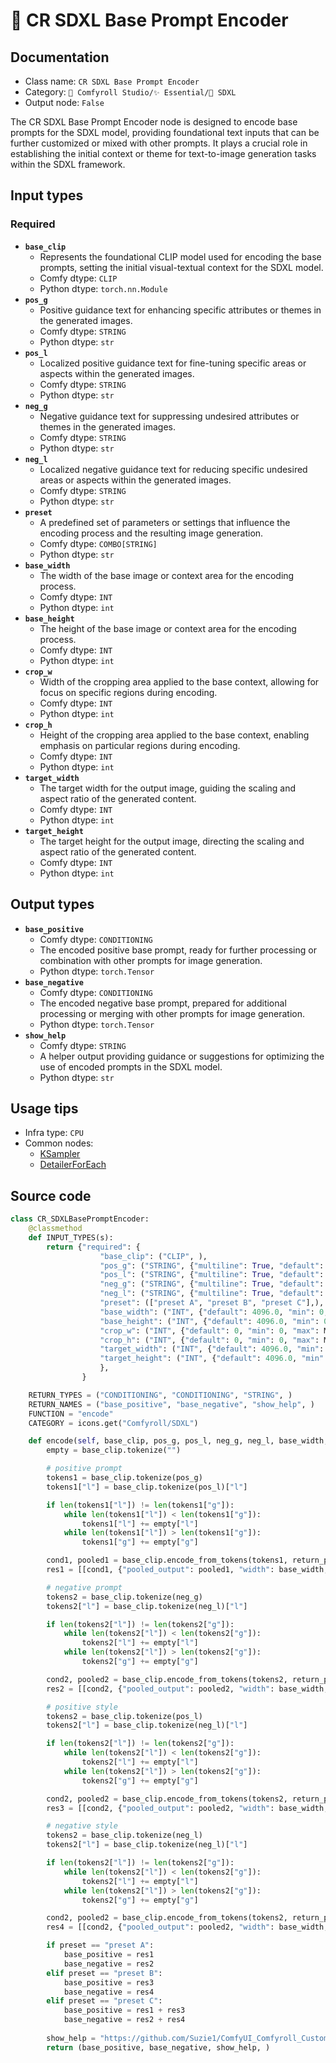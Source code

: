 # 🌟 CR SDXL Base Prompt Encoder
## Documentation
- Class name: `CR SDXL Base Prompt Encoder`
- Category: `🧩 Comfyroll Studio/✨ Essential/🌟 SDXL`
- Output node: `False`

The CR SDXL Base Prompt Encoder node is designed to encode base prompts for the SDXL model, providing foundational text inputs that can be further customized or mixed with other prompts. It plays a crucial role in establishing the initial context or theme for text-to-image generation tasks within the SDXL framework.
## Input types
### Required
- **`base_clip`**
    - Represents the foundational CLIP model used for encoding the base prompts, setting the initial visual-textual context for the SDXL model.
    - Comfy dtype: `CLIP`
    - Python dtype: `torch.nn.Module`
- **`pos_g`**
    - Positive guidance text for enhancing specific attributes or themes in the generated images.
    - Comfy dtype: `STRING`
    - Python dtype: `str`
- **`pos_l`**
    - Localized positive guidance text for fine-tuning specific areas or aspects within the generated images.
    - Comfy dtype: `STRING`
    - Python dtype: `str`
- **`neg_g`**
    - Negative guidance text for suppressing undesired attributes or themes in the generated images.
    - Comfy dtype: `STRING`
    - Python dtype: `str`
- **`neg_l`**
    - Localized negative guidance text for reducing specific undesired areas or aspects within the generated images.
    - Comfy dtype: `STRING`
    - Python dtype: `str`
- **`preset`**
    - A predefined set of parameters or settings that influence the encoding process and the resulting image generation.
    - Comfy dtype: `COMBO[STRING]`
    - Python dtype: `str`
- **`base_width`**
    - The width of the base image or context area for the encoding process.
    - Comfy dtype: `INT`
    - Python dtype: `int`
- **`base_height`**
    - The height of the base image or context area for the encoding process.
    - Comfy dtype: `INT`
    - Python dtype: `int`
- **`crop_w`**
    - Width of the cropping area applied to the base context, allowing for focus on specific regions during encoding.
    - Comfy dtype: `INT`
    - Python dtype: `int`
- **`crop_h`**
    - Height of the cropping area applied to the base context, enabling emphasis on particular regions during encoding.
    - Comfy dtype: `INT`
    - Python dtype: `int`
- **`target_width`**
    - The target width for the output image, guiding the scaling and aspect ratio of the generated content.
    - Comfy dtype: `INT`
    - Python dtype: `int`
- **`target_height`**
    - The target height for the output image, directing the scaling and aspect ratio of the generated content.
    - Comfy dtype: `INT`
    - Python dtype: `int`
## Output types
- **`base_positive`**
    - Comfy dtype: `CONDITIONING`
    - The encoded positive base prompt, ready for further processing or combination with other prompts for image generation.
    - Python dtype: `torch.Tensor`
- **`base_negative`**
    - Comfy dtype: `CONDITIONING`
    - The encoded negative base prompt, prepared for additional processing or merging with other prompts for image generation.
    - Python dtype: `torch.Tensor`
- **`show_help`**
    - Comfy dtype: `STRING`
    - A helper output providing guidance or suggestions for optimizing the use of encoded prompts in the SDXL model.
    - Python dtype: `str`
## Usage tips
- Infra type: `CPU`
- Common nodes:
    - [KSampler](../../Comfy/Nodes/KSampler.md)
    - [DetailerForEach](../../ComfyUI-Impact-Pack/Nodes/DetailerForEach.md)



## Source code
```python
class CR_SDXLBasePromptEncoder:
    @classmethod
    def INPUT_TYPES(s):
        return {"required": {
                    "base_clip": ("CLIP", ),
                    "pos_g": ("STRING", {"multiline": True, "default": "POS_G"}),
                    "pos_l": ("STRING", {"multiline": True, "default": "POS_L"}),
                    "neg_g": ("STRING", {"multiline": True, "default": "NEG_G"}),
                    "neg_l": ("STRING", {"multiline": True, "default": "NEG_L"}),
                    "preset": (["preset A", "preset B", "preset C"],), 
                    "base_width": ("INT", {"default": 4096.0, "min": 0, "max": MAX_RESOLUTION, "step": 64}),
                    "base_height": ("INT", {"default": 4096.0, "min": 0, "max": MAX_RESOLUTION, "step": 64}),
                    "crop_w": ("INT", {"default": 0, "min": 0, "max": MAX_RESOLUTION, "step": 64}),
                    "crop_h": ("INT", {"default": 0, "min": 0, "max": MAX_RESOLUTION, "step": 64}),
                    "target_width": ("INT", {"default": 4096.0, "min": 0, "max": MAX_RESOLUTION, "step": 64}),
                    "target_height": ("INT", {"default": 4096.0, "min": 0, "max": MAX_RESOLUTION, "step": 64}),
                    },
                }

    RETURN_TYPES = ("CONDITIONING", "CONDITIONING", "STRING", )
    RETURN_NAMES = ("base_positive", "base_negative", "show_help", )
    FUNCTION = "encode"
    CATEGORY = icons.get("Comfyroll/SDXL")

    def encode(self, base_clip, pos_g, pos_l, neg_g, neg_l, base_width, base_height, crop_w, crop_h, target_width, target_height, preset,):
        empty = base_clip.tokenize("")

        # positive prompt
        tokens1 = base_clip.tokenize(pos_g)
        tokens1["l"] = base_clip.tokenize(pos_l)["l"]

        if len(tokens1["l"]) != len(tokens1["g"]):
            while len(tokens1["l"]) < len(tokens1["g"]):
                tokens1["l"] += empty["l"]
            while len(tokens1["l"]) > len(tokens1["g"]):
                tokens1["g"] += empty["g"]

        cond1, pooled1 = base_clip.encode_from_tokens(tokens1, return_pooled=True)
        res1 = [[cond1, {"pooled_output": pooled1, "width": base_width, "height": base_height, "crop_w": crop_w, "crop_h": crop_h, "target_width": target_width, "target_height": target_height}]]

        # negative prompt
        tokens2 = base_clip.tokenize(neg_g)
        tokens2["l"] = base_clip.tokenize(neg_l)["l"]

        if len(tokens2["l"]) != len(tokens2["g"]):
            while len(tokens2["l"]) < len(tokens2["g"]):
                tokens2["l"] += empty["l"]
            while len(tokens2["l"]) > len(tokens2["g"]):
                tokens2["g"] += empty["g"]

        cond2, pooled2 = base_clip.encode_from_tokens(tokens2, return_pooled=True)
        res2 = [[cond2, {"pooled_output": pooled2, "width": base_width, "height": base_height, "crop_w": crop_w, "crop_h": crop_h, "target_width": target_width, "target_height": target_height}]]

        # positive style
        tokens2 = base_clip.tokenize(pos_l)
        tokens2["l"] = base_clip.tokenize(neg_l)["l"]

        if len(tokens2["l"]) != len(tokens2["g"]):
            while len(tokens2["l"]) < len(tokens2["g"]):
                tokens2["l"] += empty["l"]
            while len(tokens2["l"]) > len(tokens2["g"]):
                tokens2["g"] += empty["g"]

        cond2, pooled2 = base_clip.encode_from_tokens(tokens2, return_pooled=True)
        res3 = [[cond2, {"pooled_output": pooled2, "width": base_width, "height": base_height, "crop_w": crop_w, "crop_h": crop_h, "target_width": target_width, "target_height": target_height}]]

        # negative style
        tokens2 = base_clip.tokenize(neg_l)
        tokens2["l"] = base_clip.tokenize(neg_l)["l"]

        if len(tokens2["l"]) != len(tokens2["g"]):
            while len(tokens2["l"]) < len(tokens2["g"]):
                tokens2["l"] += empty["l"]
            while len(tokens2["l"]) > len(tokens2["g"]):
                tokens2["g"] += empty["g"]

        cond2, pooled2 = base_clip.encode_from_tokens(tokens2, return_pooled=True)
        res4 = [[cond2, {"pooled_output": pooled2, "width": base_width, "height": base_height, "crop_w": crop_w, "crop_h": crop_h, "target_width": target_width, "target_height": target_height}]]

        if preset == "preset A":
            base_positive = res1
            base_negative = res2
        elif preset == "preset B":
            base_positive = res3
            base_negative = res4
        elif preset == "preset C":
            base_positive = res1 + res3
            base_negative = res2 + res4
            
        show_help = "https://github.com/Suzie1/ComfyUI_Comfyroll_CustomNodes/wiki/SDXL-Nodes#cr-sdxl-base-prompt-encoder"
        return (base_positive, base_negative, show_help, )

```
